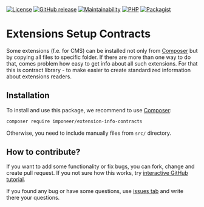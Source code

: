 [![License](https://img.shields.io/github/license/imponeer/extension-info-contracts.svg)](LICENSE)
[![GitHub release](https://img.shields.io/github/release/imponeer/extension-info-contracts.svg)](https://github.com/imponeer/extension-info-contracts/releases) [![Maintainability](https://api.codeclimate.com/v1/badges/6bf91993fd03ccfdc7c5/maintainability)](https://codeclimate.com/github/imponeer/extension-info-contracts/maintainability) [![PHP](https://img.shields.io/packagist/php-v/imponeer/extension-info-contracts.svg)](http://php.net) 
[![Packagist](https://img.shields.io/packagist/dm/imponeer/extension-info-contracts.svg)](https://packagist.org/packages/imponeer/extension-info-contracts)

# Extensions Setup Contracts

Some extensions (f.e. for CMS) can be installed not only from [Composer](https://getcomposer.org) but by copying all files to specific folder. If there are more than one way to do that, comes problem how easy to get info about all such extensions. For that this is contract library - to make easier to create standardized information about extensions readers. 

## Installation

To install and use this package, we recommend to use [Composer](https://getcomposer.org):

```bash
composer require imponeer/extension-info-contracts
```

Otherwise, you need to include manually files from `src/` directory. 

## How to contribute?

If you want to add some functionality or fix bugs, you can fork, change and create pull request. If you not sure how this works, try [interactive GitHub tutorial](https://try.github.io).

If you found any bug or have some questions, use [issues tab](https://github.com/imponeer/extension-info-contracts/issues) and write there your questions.